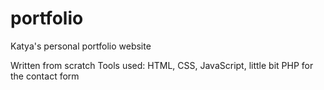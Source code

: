 # portfolio
Katya's personal portfolio website

Written from scratch
Tools used: HTML, CSS, JavaScript, little bit PHP for the contact form
